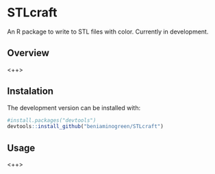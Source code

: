 # STLcraft
An R package to write to STL files with color. Currently in development.
## Overview
<++>
## Instalation
The development version can be installed with:
``` R
#install.packages("devtools")
devtools::install_github("beniaminogreen/STLcraft")
```
## Usage
<++>
